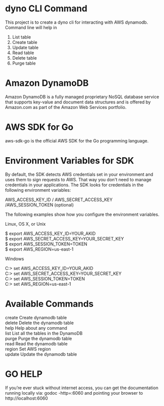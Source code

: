 # dyno CLI Command

This project is to create a dyno cli for interacting with AWS dynamodb. Command line will help in
  1) List table
  2) Create table
  3) Update table
  4) Read table
  5) Delete table
  6) Purge table

# Amazon DynamoDB

Amazon DynamoDB is a fully managed proprietary NoSQL database service that supports key-value and document data structures and is offered by Amazon.com as part of the Amazon Web Services portfolio.

# AWS SDK for Go

aws-sdk-go is the official AWS SDK for the Go programming language.

# Environment Variables for SDK

By default, the SDK detects AWS credentials set in your environment and uses them to sign requests to AWS. That way you don't need to manage credentials in your applications. The SDK looks for credentials in the following environment variables:

AWS_ACCESS_KEY_ID / AWS_SECRET_ACCESS_KEY /AWS_SESSION_TOKEN (optional)

The following examples show how you configure the environment variables.

Linux, OS X, or Unix

$ export AWS_ACCESS_KEY_ID=YOUR_AKID <br />
$ export AWS_SECRET_ACCESS_KEY=YOUR_SECRET_KEY <br />
$ export AWS_SESSION_TOKEN=TOKEN <br />
$ export AWS_REGION=us-east-1 <br />

Windows

C:\> set AWS_ACCESS_KEY_ID=YOUR_AKID <br />
C:\> set AWS_SECRET_ACCESS_KEY=YOUR_SECRET_KEY <br />
C:\> set AWS_SESSION_TOKEN=TOKEN <br />
C:\> set AWS_REGION=us-east-1 <br />

# Available Commands
  create      Create dynamodb table <br />
  delete      Delete the dynamodb table <br />
  help        Help about any command <br />
  list        List all the tables in the DynamoDB <br />
  purge       Purge the dynamodb table <br />
  read        Read the dynamodb table <br />
  region      Set AWS region <br />
  update      Update the dynamodb table <br />

# GO HELP

If you’re ever stuck without internet access, you can get the documentation running locally
via: godoc -http=:6060
and
pointing your browser to http://localhost:6060
